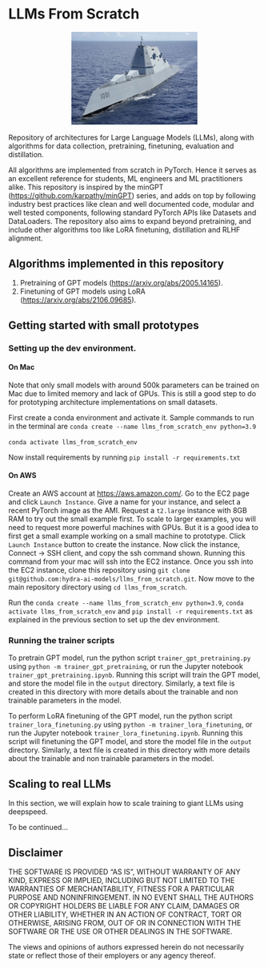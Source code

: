 # LLMs From Scratch

<p align="center">
  <img src="docs/images/readme_image.png" width=50%/>
</p>

Repository of architectures for Large Language Models (LLMs), along with algorithms for
data collection, pretraining, finetuning, evaluation and distillation.

All algorithms are implemented from scratch in PyTorch. Hence it serves as an excellent reference
for students, ML engineers and ML practitioners alike. This repository is inspired by the
minGPT (https://github.com/karpathy/minGPT) series, and adds on top by following industry best practices
like clean and well documented code, modular and well tested components, following standard PyTorch APIs
like Datasets and DataLoaders. The repository also aims to expand beyond pretraining, and include other algorithms too
like LoRA finetuning, distillation and RLHF alignment.

## Algorithms implemented in this repository
1. Pretraining of GPT models (https://arxiv.org/abs/2005.14165).
2. Finetuning of GPT models using LoRA (https://arxiv.org/abs/2106.09685).

## Getting started with small prototypes

### Setting up the dev environment.
#### On Mac
Note that only small models with around 500k parameters can be trained on Mac due to limited memory and lack of GPUs. This is still a good step to do
for prototyping architecture implementations on small datasets.

First create a conda environment and activate it. Sample commands to run in the terminal are
`conda create --name llms_from_scratch_env python=3.9`

`conda activate llms_from_scratch_env`

Now install requirements by running `pip install -r requirements.txt`

#### On AWS
Create an AWS account at https://aws.amazon.com/. Go to the EC2 page and click `Launch Instance`. Give a name for your instance, and select a recent PyTorch image as the AMI. Request a `t2.large` instance with 8GB RAM to try out the small example first. To scale to larger examples, you will need to request more powerful machines with GPUs. But it is a good idea to first get a small example working on a small machine to prototype. Click `Launch Instance` button to create the instance. Now click the instance, Connect -> SSH client, and copy the ssh command shown. Running this command from your mac will ssh into the EC2 instance. Once you ssh into the EC2 instance, clone this repository using `git clone git@github.com:hydra-ai-models/llms_from_scratch.git`. Now move to the main repository directory using `cd llms_from_scratch`.

Run the `conda create --name llms_from_scratch_env python=3.9`, `conda activate llms_from_scratch_env` and `pip install -r requirements.txt` as explained in the previous section to set up the dev environment.

### Running the trainer scripts
To pretrain GPT model, run the python script `trainer_gpt_pretraining.py` using `python -m trainer_gpt_pretraining`, or run the Jupyter notebook `trainer_gpt_pretraining.ipynb`. Running this script will train the GPT model, and store the model file in the `output` directory. Similarly, a text file is created in this directory with more details about the trainable and non trainable parameters in the model.

To perform LoRA finetuning of the GPT model, run the python script `trainer_lora_finetuning.py` using `python -m trainer_lora_finetuning`, or run the Jupyter notebook `trainer_lora_finetuning.ipynb`. Running this script will finetuning the GPT model, and store the model file in the `output` directory. Similarly, a text file is created in this directory with more details about the trainable and non trainable parameters in the model.

## Scaling to real LLMs
In this section, we will explain how to scale training to giant LLMs using deepspeed.

To be continued...

## Disclaimer

THE SOFTWARE IS PROVIDED “AS IS”, WITHOUT WARRANTY OF ANY KIND, EXPRESS OR IMPLIED, INCLUDING BUT NOT LIMITED TO THE WARRANTIES OF MERCHANTABILITY, FITNESS FOR A PARTICULAR PURPOSE AND NONINFRINGEMENT. IN NO EVENT SHALL THE AUTHORS OR COPYRIGHT HOLDERS BE LIABLE FOR ANY CLAIM, DAMAGES OR OTHER LIABILITY, WHETHER IN AN ACTION OF CONTRACT, TORT OR OTHERWISE, ARISING FROM, OUT OF OR IN CONNECTION WITH THE SOFTWARE OR THE USE OR OTHER DEALINGS IN THE SOFTWARE.

The views and opinions of authors expressed herein do not necessarily state or reflect those of their employers or any agency thereof.
